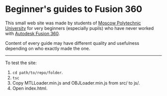 # Beginner's guides to Fusion 360

This small web site was made by students of [Moscow Polytechnic University](https://mospolytech.ru) for very beginners (especially pupils) who have never worked with [Autodesk Fusion 360](https://autodesk.com/products/fusion-360/overview).

Content of every guide may have different quality and usefulness depending on who exactly made the one.

<hr>

To test the site:
1. `cd path/to/repo/folder`.
2. `tsc`
3. Copy MTLLoader.min.js and OBJLoader.min.js from src/ to js/.
4. Open index.html.
